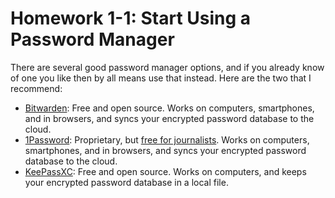 # Homework 1-1: Start Using a Password Manager

There are several good password manager options, and if you already know of one you like then by all means use that instead. Here are the two that I recommend:

- [Bitwarden](https://bitwarden.com/): Free and open source. Works on computers, smartphones, and in browsers, and syncs your encrypted password database to the cloud.
- [1Password](https://1password.com/): Proprietary, but [free for journalists](https://1password.com/for-journalism/). Works on computers, smartphones, and in browsers, and syncs your encrypted password database to the cloud.
- [KeePassXC](https://keepassxc.org/): Free and open source. Works on computers, and keeps your encrypted password database in a local file.
